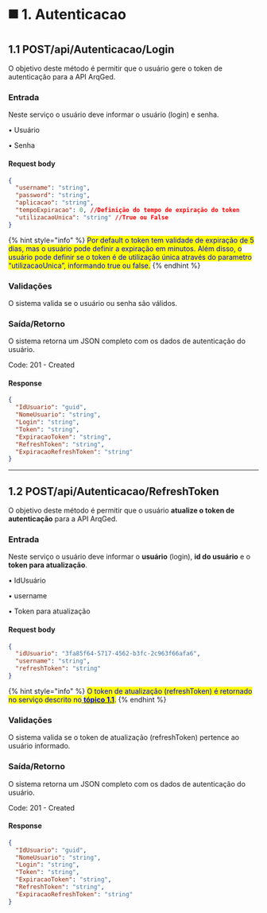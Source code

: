 # ◼️ 1. Autenticacao

## 1.1 POST/api/Autenticacao/Login

O objetivo deste método é permitir que o usuário gere o token de autenticação para a API ArqGed.

### Entrada

Neste serviço o usuário deve informar o usuário (login) e senha.

• Usuário

• Senha

#### Request body

```json
{
  "username": "string",
  "password": "string",
  "aplicacao": "string",
  "tempoExpiracao": 0, //Definição do tempo de expiração do token
  "utilizacaoUnica": "string" //True ou False
}

```

{% hint style="info" %}
<mark style="color:blue;">Por default o token tem validade de expiração de 5 dias, mas o usuário pode definir a expiração em minutos. Além disso, o usuário pode definir se o token é de utilização única através do parametro “utilizacaoUnica”, informando true ou false.</mark>
{% endhint %}

### Validações

O sistema valida se o usuário ou senha são válidos.

### Saída/Retorno

O sistema retorna um JSON completo com os dados de autenticação do usuário.

Code: 201 - Created

#### Response

```json
{
  "IdUsuario": "guid",
  "NomeUsuario": "string",
  "Login": "string",
  "Token": "string",
  "ExpiracaoToken": "string",
  "RefreshToken": "string",
  "ExpiracaoRefreshToken": "string"
}
```

***

## 1.2 POST/api/Autenticacao/RefreshToken

O objetivo deste método é permitir que o usuário **atualize o token de autenticação** para a API ArqGed.

### Entrada

Neste serviço o usuário deve informar o **usuário** (login), **id do usuário** e o **token para atualização**.

• IdUsuário

• username

• Token para atualização

#### Request body

```json
{
  "idUsuario": "3fa85f64-5717-4562-b3fc-2c963f66afa6",
  "username": "string",
  "refreshToken": "string"
}
```

{% hint style="info" %}
<mark style="color:blue;">O token de atualização (refreshToken) é retornado no serviço descrito no</mark>[ <mark style="color:blue;">**tópico 1.1**</mark>](1.-autenticacao.md#id-1.1-post-api-autenticacao-login)<mark style="color:blue;">.</mark>
{% endhint %}

### Validações

O sistema valida se o token de atualização (refreshToken) pertence ao usuário informado.

### Saída/Retorno

O sistema retorna um JSON completo com os dados de autenticação do usuário.

Code: 201 - Created

#### Response

```json
{
  "IdUsuario": "guid",
  "NomeUsuario": "string",
  "Login": "string",
  "Token": "string",
  "ExpiracaoToken": "string",
  "RefreshToken": "string",
  "ExpiracaoRefreshToken": "string"
}
```

